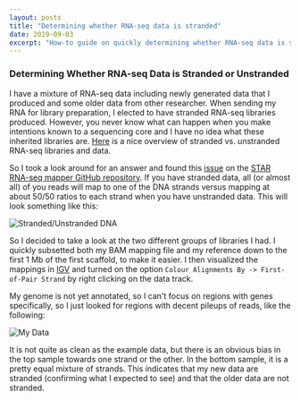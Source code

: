 ```yaml
---
layout: posts
title: "Determining whether RNA-seq data is stranded"
date: 2019-09-03
excerpt: "How-to guide on quickly determining whether RNA-seq data is stranded"
---
```


### Determining Whether RNA-seq Data is Stranded or Unstranded

I have a mixture of RNA-seq data including newly generated data that I produced and some older data from other researcher. When sending my RNA for library preparation, I elected to have stranded RNA-seq libraries produced. However, you never know what can happen when you make intentions known to a sequencing core and I have no idea what these inherited libraries are. [Here](https://www.ecseq.com/support/ngs/how-do-strand-specific-sequencing-protocols-work) is a nice overview of stranded vs. unstranded RNA-seq libraries and data.

So I took a look around for an answer and found this [issue](https://github.com/alexdobin/STAR/issues/258) on the [STAR RNA-seq mapper GitHub repository](https://github.com/alexdobin/STAR). If you have stranded data, all (or almost all) of you reads will map to one of the DNA strands versus mapping at about 50/50 ratios to each strand when you have unstranded data. This will look something like this:

![Stranded/Unstranded DNA](https://cloud.githubusercontent.com/assets/631218/25322008/39407a7c-28f6-11e7-9434-1852dcbacae0.png)

So I decided to take a look at the two different groups of libraries I had. I quickly subsetted both my BAM mapping file and my reference down to the first 1 Mb of the first scaffold, to make it easier. I then visualized the mappings in [IGV](https://software.broadinstitute.org/software/igv/) and turned on the option `Colour Alignments By -> First-of-Pair Strand` by right clicking on the data track.

My genome is not yet annotated, so I can't focus on regions with genes specifically, so I just looked for regions with decent pileups of reads, like the following:

![My Data](https://github.com/darencard/darencard.github.io/raw/master/assets/images/blog/igv_stranded_unstranded.png)

It is not quite as clean as the example data, but there is an obvious bias in the top sample towards one strand or the other. In the bottom sample, it is a pretty equal mixture of strands. This indicates that my new data are stranded (confirming what I expected to see) and that the older data are not stranded.

